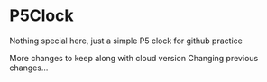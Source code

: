 # P5Clock

Nothing special here, just a simple P5 clock for github practice

More changes to keep along with cloud version
Changing previous changes...
